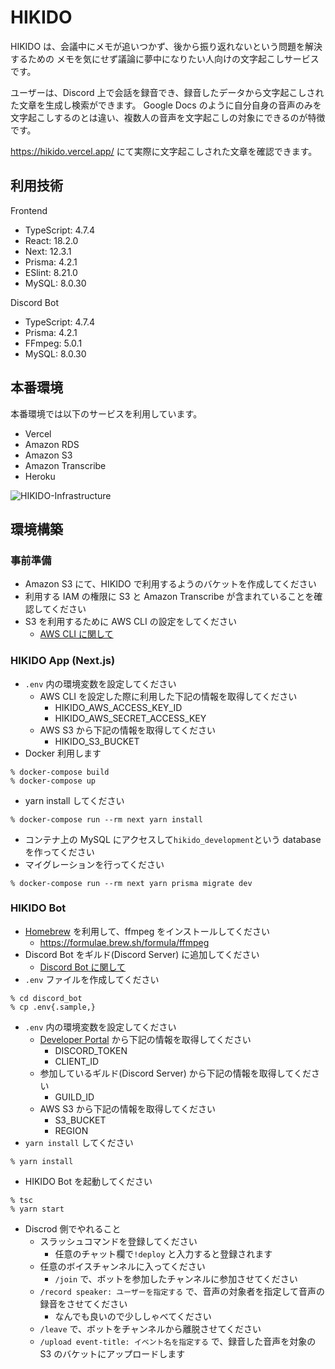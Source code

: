 # HIKIDO

HIKIDO は、会議中にメモが追いつかず、後から振り返れないという問題を解決するための
メモを気にせず議論に夢中になりたい人向けの文字起こしサービスです。

ユーザーは、Discord 上で会話を録音でき、録音したデータから文字起こしされた文章を生成し検索ができます。
Google Docs のように自分自身の音声のみを文字起こしするのとは違い、複数人の音声を文字起こしの対象にできるのが特徴です。

https://hikido.vercel.app/ にて実際に文字起こしされた文章を確認できます。

## 利用技術

Frontend
- TypeScript: 4.7.4
- React: 18.2.0 
- Next: 12.3.1
- Prisma: 4.2.1
- ESlint: 8.21.0
- MySQL: 8.0.30

Discord Bot
- TypeScript: 4.7.4
- Prisma: 4.2.1
- FFmpeg: 5.0.1
- MySQL: 8.0.30

## 本番環境

本番環境では以下のサービスを利用しています。
- Vercel
- Amazon RDS
- Amazon S3
- Amazon Transcribe
- Heroku

![HIKIDO-Infrastructure](https://user-images.githubusercontent.com/45173523/195976153-417f43b9-55b4-4993-800e-93f6832c96ee.png)

## 環境構築

### 事前準備
- Amazon S3 にて、HIKIDO で利用するようのバケットを作成してください
- 利用する IAM の権限に S3 と Amazon Transcribe が含まれていることを確認してください
- S3 を利用するために AWS CLI の設定をしてください
  - [AWS CLI に関して](https://docs.aws.amazon.com/ja_jp/cli/latest/userguide/cli-configure-quickstart.html#cli-configure-quickstart-config)

### HIKIDO App (Next.js)
- `.env` 内の環境変数を設定してください
  - AWS CLI を設定した際に利用した下記の情報を取得してください
    - HIKIDO_AWS_ACCESS_KEY_ID
    - HIKIDO_AWS_SECRET_ACCESS_KEY
  - AWS S3 から下記の情報を取得してください
    - HIKIDO_S3_BUCKET
- Docker 利用します
```
% docker-compose build
% docker-compose up
```
- yarn install してください
```
% docker-compose run --rm next yarn install
```
- コンテナ上の MySQL にアクセスして`hikido_development`という database を作ってください
- マイグレーションを行ってください
```
% docker-compose run --rm next yarn prisma migrate dev
```

### HIKIDO Bot
- [Homebrew](https://brew.sh/) を利用して、ffmpeg をインストールしてください
  - https://formulae.brew.sh/formula/ffmpeg
- Discord Bot をギルド(Discord Server) に追加してください
  - [Discord Bot に関して](https://discordjs.guide/preparations/setting-up-a-bot-application.html#creating-your-bot)
- `.env` ファイルを作成してください
```console
% cd discord_bot
% cp .env{.sample,}
```
- `.env` 内の環境変数を設定してください
  - [Developer Portal](https://discord.com/developers/applications) から下記の情報を取得してください
    - DISCORD_TOKEN
    - CLIENT_ID
  - 参加しているギルド(Discord Server) から下記の情報を取得してください
    - GUILD_ID
  - AWS S3 から下記の情報を取得してください
    - S3_BUCKET
    - REGION
- `yarn install` してください
```console
% yarn install
```
- HIKIDO Bot を起動してください
```console
% tsc
% yarn start
```
- Discrod 側でやれること
  - スラッシュコマンドを登録してください 
    - 任意のチャット欄で`!deploy` と入力すると登録されます
  - 任意のボイスチャンネルに入ってください
    - `/join` で、ボットを参加したチャンネルに参加させてください
  - `/record speaker: ユーザーを指定する` で、音声の対象者を指定して音声の録音をさせてください
    - なんでも良いので少ししゃべてください 
  - `/leave` で、ボットをチャンネルから離脱させてください
  - `/upload event-title: イベント名を指定する` で、録音した音声を対象の S3 のバケットにアップロードします
